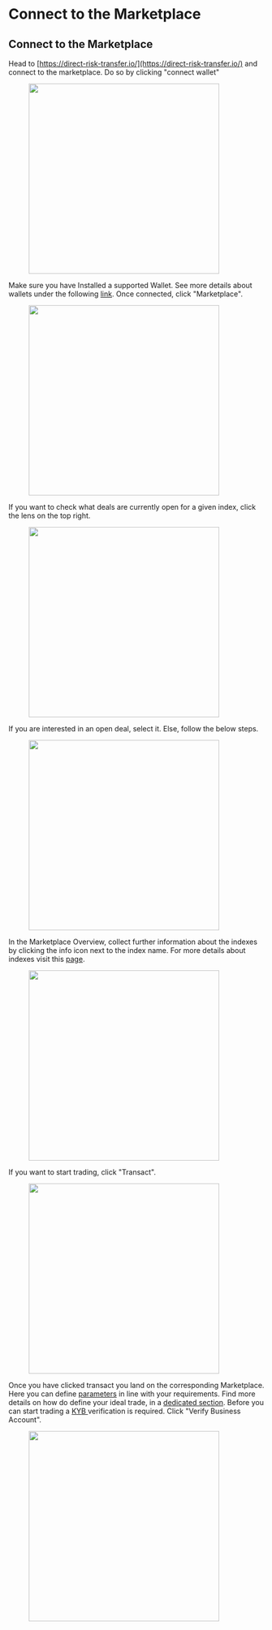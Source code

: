 # Connect to the Marketplace

## Connect to the Marketplace

Head to [https://direct-risk-transfer.io/](https://direct-risk-transfer.io/) and connect to the marketplace. Do so by clicking "connect wallet"

<div align="left">

<figure><img src="../../.gitbook/assets/image (3) (1).png" alt="" width="375"><figcaption></figcaption></figure>

</div>

Make sure you have Installed a supported Wallet. See more details about wallets under the following [link](../../architecture/wallet.md). Once connected, click "Marketplace".

<div align="left">

<figure><img src="../../.gitbook/assets/image (4).png" alt="" width="375"><figcaption></figcaption></figure>

</div>

If you want to check what deals are currently open for a given index, click the lens on the top right.&#x20;

<div align="left">

<figure><img src="../../.gitbook/assets/image (10).png" alt="" width="375"><figcaption></figcaption></figure>

</div>

If you are interested in an open deal, select it. Else, follow the below steps.

<div align="left">

<figure><img src="../../.gitbook/assets/image (11).png" alt="" width="375"><figcaption></figcaption></figure>

</div>

In the Marketplace Overview, collect further information about the indexes by clicking the info icon next to the index name. For more details about indexes visit this [page](../../how-does-risk-transfer-work/risk-types-index-and-trigger.md).&#x20;

<div align="left">

<figure><img src="../../.gitbook/assets/image (19).png" alt="" width="375"><figcaption></figcaption></figure>

</div>

If you want to start trading, click "Transact".

<div align="left">

<figure><img src="../../.gitbook/assets/image (5).png" alt="" width="375"><figcaption></figcaption></figure>

</div>

Once you have clicked transact you land on the corresponding Marketplace. Here you can define [parameters](../../how-to-trade/understanding-the-parameters.md) in line with your requirements. Find more details on how do define your ideal trade, in a [dedicated section](../../how-to-trade/understanding-the-parameters.md). Before you can start trading a [KY](../../legal/kyb-aml.md)[B ](../../legal/kyb-aml.md)verification is required. Click "Verify Business Account".

<div align="left">

<figure><img src="../../.gitbook/assets/image (8).png" alt="" width="375"><figcaption></figcaption></figure>

</div>
